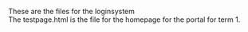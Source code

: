  These are the files for the loginsystem <br>
 The testpage.html is the file for the homepage for the portal for term 1.
